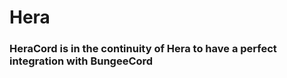 # Hera

<h3> HeraCord is in the continuity of Hera to have a perfect integration with BungeeCord </h3>
